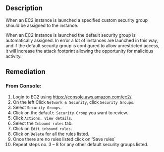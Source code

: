 ## Description

When an EC2 instance is launched a specified custom security group should be assigned to the instance.

When an EC2 Instance is launched the default security group is automatically assigned. In error a lot of instances are launched in this way, and if the default security group is configured to allow unrestricted access, it will increase the attack footprint allowing the opportunity for malicious activity.

## Remediation

### From Console:

1. Login to EC2 using https://console.aws.amazon.com/ec2/.
2. On the left Click `Network & Security`, click `Security Groups`.
3. Select `Security Groups`.
4. Click on the `default Security Group` you want to review.
5. Click `Actions, View details`.
6. Select the `Inbound rules` tab.
7. Click on `Edit inbound rules`.
8. Click on `Delete` for all the rules listed.
9. Once there are no rules listed click on 'Save rules`
10. Repeat steps no. 3 – 8 for any other default security groups listed.